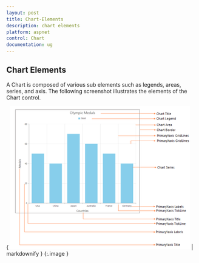 ```yaml
---
layout: post
title: Chart-Elements
description: chart elements
platform: aspnet
control: Chart
documentation: ug
---
```


## Chart Elements

A Chart is composed of various sub elements such as legends, areas, series, and axis. The following screenshot illustrates the elements of the Chart control.



{ ![](Chart-Elements_images/Chart-Elements_img1.png) | markdownify }
{:.image }


